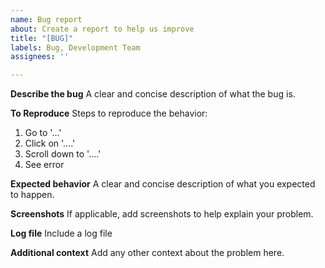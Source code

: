 ```yaml
---
name: Bug report
about: Create a report to help us improve
title: "[BUG]"
labels: Bug, Development Team
assignees: ''

---
```


**Describe the bug**
A clear and concise description of what the bug is.

**To Reproduce**
Steps to reproduce the behavior:
1. Go to '...'
2. Click on '....'
3. Scroll down to '....'
4. See error

**Expected behavior**
A clear and concise description of what you expected to happen.

**Screenshots**
If applicable, add screenshots to help explain your problem.

**Log file**
Include a log file

**Additional context**
Add any other context about the problem here.
